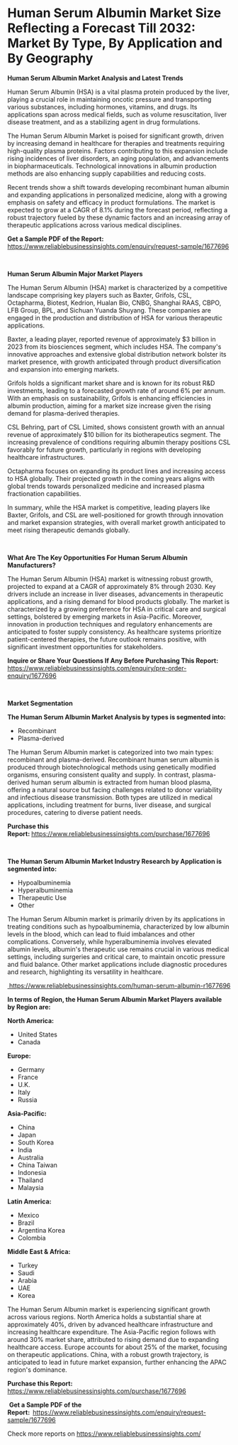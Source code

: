 <p><h1>Human Serum Albumin Market Size Reflecting a Forecast Till 2032: Market By Type, By Application and By Geography</h1></p><p><strong>Human Serum Albumin Market Analysis and Latest Trends</strong></p>
<p><p>Human Serum Albumin (HSA) is a vital plasma protein produced by the liver, playing a crucial role in maintaining oncotic pressure and transporting various substances, including hormones, vitamins, and drugs. Its applications span across medical fields, such as volume resuscitation, liver disease treatment, and as a stabilizing agent in drug formulations.</p><p>The Human Serum Albumin Market is poised for significant growth, driven by increasing demand in healthcare for therapies and treatments requiring high-quality plasma proteins. Factors contributing to this expansion include rising incidences of liver disorders, an aging population, and advancements in biopharmaceuticals. Technological innovations in albumin production methods are also enhancing supply capabilities and reducing costs.</p><p>Recent trends show a shift towards developing recombinant human albumin and expanding applications in personalized medicine, along with a growing emphasis on safety and efficacy in product formulations. The market is expected to grow at a CAGR of 8.1% during the forecast period, reflecting a robust trajectory fueled by these dynamic factors and an increasing array of therapeutic applications across various medical disciplines.</p></p>
<p><strong>Get a Sample PDF of the Report:&nbsp;</strong> <a href="https://www.reliablebusinessinsights.com/enquiry/request-sample/1677696?utm_campaign=2714&utm_medium=2&utm_source=Github&utm_content=ia&utm_term=03032025&utm_id=human-serum-albumin">https://www.reliablebusinessinsights.com/enquiry/request-sample/1677696</a></p>
<p>&nbsp;</p>
<p><strong>Human Serum Albumin Major Market Players</strong></p>
<p><p>The Human Serum Albumin (HSA) market is characterized by a competitive landscape comprising key players such as Baxter, Grifols, CSL, Octapharma, Biotest, Kedrion, Hualan Bio, CNBG, Shanghai RAAS, CBPO, LFB Group, BPL, and Sichuan Yuanda Shuyang. These companies are engaged in the production and distribution of HSA for various therapeutic applications.</p><p>Baxter, a leading player, reported revenue of approximately $3 billion in 2023 from its biosciences segment, which includes HSA. The company's innovative approaches and extensive global distribution network bolster its market presence, with growth anticipated through product diversification and expansion into emerging markets.</p><p>Grifols holds a significant market share and is known for its robust R&D investments, leading to a forecasted growth rate of around 6% per annum. With an emphasis on sustainability, Grifols is enhancing efficiencies in albumin production, aiming for a market size increase given the rising demand for plasma-derived therapies.</p><p>CSL Behring, part of CSL Limited, shows consistent growth with an annual revenue of approximately $10 billion for its biotherapeutics segment. The increasing prevalence of conditions requiring albumin therapy positions CSL favorably for future growth, particularly in regions with developing healthcare infrastructures.</p><p>Octapharma focuses on expanding its product lines and increasing access to HSA globally. Their projected growth in the coming years aligns with global trends towards personalized medicine and increased plasma fractionation capabilities.</p><p>In summary, while the HSA market is competitive, leading players like Baxter, Grifols, and CSL are well-positioned for growth through innovation and market expansion strategies, with overall market growth anticipated to meet rising therapeutic demands globally.</p></p>
<p>&nbsp;</p>
<p><strong>What Are The Key Opportunities For Human Serum Albumin Manufacturers?</strong></p>
<p><p>The Human Serum Albumin (HSA) market is witnessing robust growth, projected to expand at a CAGR of approximately 8% through 2030. Key drivers include an increase in liver diseases, advancements in therapeutic applications, and a rising demand for blood products globally. The market is characterized by a growing preference for HSA in critical care and surgical settings, bolstered by emerging markets in Asia-Pacific. Moreover, innovation in production techniques and regulatory enhancements are anticipated to foster supply consistency. As healthcare systems prioritize patient-centered therapies, the future outlook remains positive, with significant investment opportunities for stakeholders.</p></p>
<p><strong>Inquire or Share Your Questions If Any Before Purchasing This Report:</strong> <a href="https://www.reliablebusinessinsights.com/enquiry/pre-order-enquiry/1677696?utm_campaign=2714&utm_medium=2&utm_source=Github&utm_content=ia&utm_term=03032025&utm_id=human-serum-albumin">https://www.reliablebusinessinsights.com/enquiry/pre-order-enquiry/1677696</a></p>
<p>&nbsp;</p>
<p><strong>Market Segmentation</strong></p>
<p><strong>The Human Serum Albumin Market Analysis by types is segmented into:</strong></p>
<p><ul><li>Recombinant</li><li>Plasma-derived</li></ul></p>
<p><p>The Human Serum Albumin market is categorized into two main types: recombinant and plasma-derived. Recombinant human serum albumin is produced through biotechnological methods using genetically modified organisms, ensuring consistent quality and supply. In contrast, plasma-derived human serum albumin is extracted from human blood plasma, offering a natural source but facing challenges related to donor variability and infectious disease transmission. Both types are utilized in medical applications, including treatment for burns, liver disease, and surgical procedures, catering to diverse patient needs.</p></p>
<p><strong>Purchase this Report:&nbsp;</strong><a href="https://www.reliablebusinessinsights.com/purchase/1677696?utm_campaign=2714&utm_medium=2&utm_source=Github&utm_content=ia&utm_term=03032025&utm_id=human-serum-albumin">https://www.reliablebusinessinsights.com/purchase/1677696</a></p>
<p>&nbsp;</p>
<p><strong>The Human Serum Albumin Market Industry Research by Application is segmented into:</strong></p>
<p><ul><li>Hypoalbuminemia</li><li>Hyperalbuminemia</li><li>Therapeutic Use</li><li>Other</li></ul></p>
<p><p>The Human Serum Albumin market is primarily driven by its applications in treating conditions such as hypoalbuminemia, characterized by low albumin levels in the blood, which can lead to fluid imbalances and other complications. Conversely, while hyperalbuminemia involves elevated albumin levels, albumin's therapeutic use remains crucial in various medical settings, including surgeries and critical care, to maintain oncotic pressure and fluid balance. Other market applications include diagnostic procedures and research, highlighting its versatility in healthcare.</p></p>
<p><a href="https://www.reliablebusinessinsights.com/human-serum-albumin-r1677696?utm_campaign=2714&utm_medium=2&utm_source=Github&utm_content=ia&utm_term=03032025&utm_id=human-serum-albumin">&nbsp;https://www.reliablebusinessinsights.com/human-serum-albumin-r1677696</a></p>
<p><strong>In terms of Region, the Human Serum Albumin Market Players available by Region are:</strong></p>
<p>
    <p> <strong> North America: </strong>
        <ul>
            <li>United States</li>
            <li>Canada</li>
        </ul>
        </p> 
    <p> <strong> Europe: </strong>
        <ul>
            <li>Germany</li>
            <li>France</li>
            <li>U.K.</li>
            <li>Italy</li>
            <li>Russia</li>
        </ul>
        </p> 
    <p> <strong> Asia-Pacific: </strong>
        <ul>
            <li>China</li>
            <li>Japan</li>
            <li>South Korea</li>
            <li>India</li>
            <li>Australia</li>
            <li>China Taiwan</li>
            <li>Indonesia</li>
            <li>Thailand</li>
            <li>Malaysia</li>
        </ul>
        </p> 
    <p> <strong> Latin America: </strong>
        <ul>
            <li>Mexico</li>
            <li>Brazil</li>
            <li>Argentina Korea</li>
            <li>Colombia</li>
        </ul>
        </p> 
    <p> <strong> Middle East & Africa: </strong>
        <ul>
            <li>Turkey</li>
            <li>Saudi</li>
            <li>Arabia</li>
            <li>UAE</li>
            <li>Korea</li>
        </ul>
    </p>
    </p>
<p><p>The Human Serum Albumin market is experiencing significant growth across various regions. North America holds a substantial share at approximately 40%, driven by advanced healthcare infrastructure and increasing healthcare expenditure. The Asia-Pacific region follows with around 30% market share, attributed to rising demand due to expanding healthcare access. Europe accounts for about 25% of the market, focusing on therapeutic applications. China, with a robust growth trajectory, is anticipated to lead in future market expansion, further enhancing the APAC region's dominance.</p></p>
<p><strong>Purchase this Report: </strong><a href="https://www.reliablebusinessinsights.com/purchase/1677696?utm_campaign=2714&utm_medium=2&utm_source=Github&utm_content=ia&utm_term=03032025&utm_id=human-serum-albumin">https://www.reliablebusinessinsights.com/purchase/1677696</a></p>
<p>&nbsp;<strong>Get a Sample PDF of the Report:&nbsp;&nbsp;</strong><a href="https://www.reliablebusinessinsights.com/enquiry/request-sample/1677696?utm_campaign=2714&utm_medium=2&utm_source=Github&utm_content=ia&utm_term=03032025&utm_id=human-serum-albumin">https://www.reliablebusinessinsights.com/enquiry/request-sample/1677696</a></p>
<p><strong></strong></p>
<p>Check more reports on <a href="https://www.reliablebusinessinsights.com/?utm_campaign=2714&utm_medium=2&utm_source=Github&utm_content=ia&utm_term=03032025&utm_id=human-serum-albumin">https://www.reliablebusinessinsights.com/</a></p>